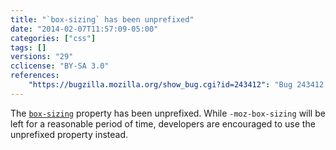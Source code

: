 ```yaml
---
title: "`box-sizing` has been unprefixed"
date: "2014-02-07T11:57:09-05:00"
categories: ["css"]
tags: []
versions: "29"
cclicense: "BY-SA 3.0"
references:
    "https://bugzilla.mozilla.org/show_bug.cgi?id=243412": "Bug 243412 – Implement \'box-sizing\' (dropping the -moz- prefix)"
---
```

The [`box-sizing`](https://developer.mozilla.org/en-US/docs/Web/CSS/box-sizing) property has been unprefixed. While `-moz-box-sizing` will be left for a reasonable period of time, developers are encouraged to use the unprefixed property instead.
